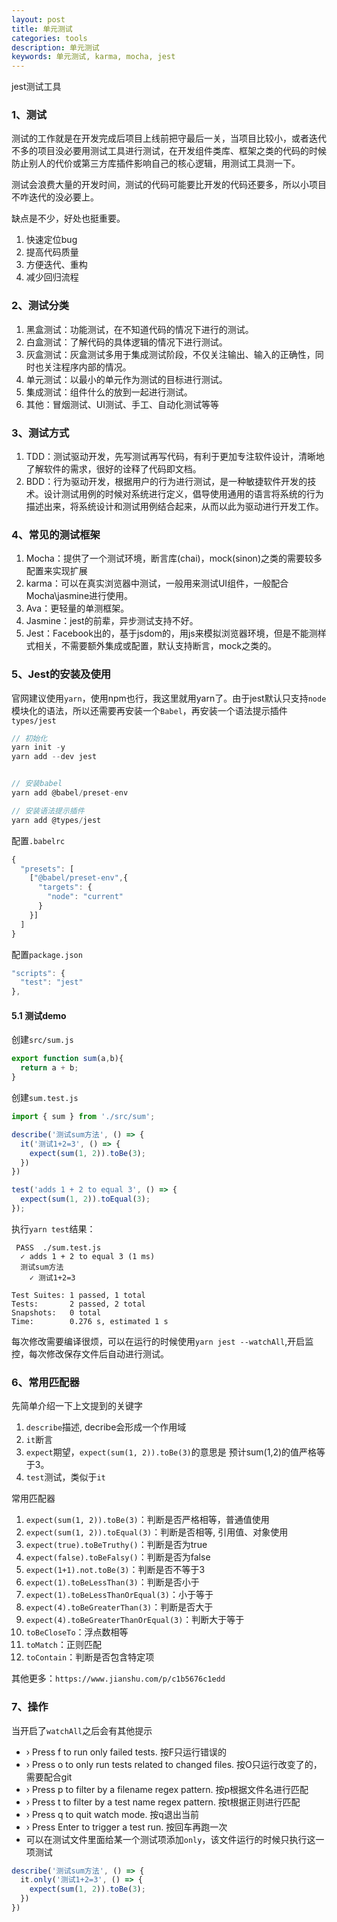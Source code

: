```yaml
---
layout: post
title: 单元测试
categories: tools
description: 单元测试
keywords: 单元测试, karma, mocha, jest
---
```


jest测试工具

### 1、测试

测试的工作就是在开发完成后项目上线前把守最后一关，当项目比较小，或者迭代不多的项目没必要用测试工具进行测试，在开发组件类库、框架之类的代码的时候防止别人的代价或第三方库插件影响自己的核心逻辑，用测试工具测一下。

测试会浪费大量的开发时间，测试的代码可能要比开发的代码还要多，所以小项目不咋迭代的没必要上。

缺点是不少，好处也挺重要。

1. 快速定位bug
2. 提高代码质量
3. 方便迭代、重构
4. 减少回归流程


### 2、测试分类

1. 黑盒测试：功能测试，在不知道代码的情况下进行的测试。
2. 白盒测试：了解代码的具体逻辑的情况下进行测试。
3. 灰盒测试：灰盒测试多用于集成测试阶段，不仅关注输出、输入的正确性，同时也关注程序内部的情况。
4. 单元测试：以最小的单元作为测试的目标进行测试。
5. 集成测试：组件什么的放到一起进行测试。
6. 其他：冒烟测试、UI测试、手工、自动化测试等等

### 3、测试方式

1. TDD：测试驱动开发，先写测试再写代码，有利于更加专注软件设计，清晰地了解软件的需求，很好的诠释了代码即文档。
2. BDD：行为驱动开发，根据用户的行为进行测试，是一种敏捷软件开发的技术。设计测试用例的时候对系统进行定义，倡导使用通用的语言将系统的行为描述出来，将系统设计和测试用例结合起来，从而以此为驱动进行开发工作。


### 4、常见的测试框架

1. Mocha：提供了一个测试环境，断言库(chai)，mock(sinon)之类的需要较多配置来实现扩展
2. karma：可以在真实浏览器中测试，一般用来测试UI组件，一般配合Mocha\jasmine进行使用。
3. Ava：更轻量的单测框架。
4. Jasmine：jest的前辈，异步测试支持不好。
5. Jest：Facebook出的，基于jsdom的，用js来模拟浏览器环境，但是不能测样式相关，不需要额外集成或配置，默认支持断言，mock之类的。


### 5、Jest的安装及使用

官网建议使用`yarn`，使用npm也行，我这里就用yarn了。由于jest默认只支持`node`模块化的语法，所以还需要再安装一个`Babel`，再安装一个语法提示插件`types/jest`

```js
// 初始化
yarn init -y
yarn add --dev jest


// 安装babel
yarn add @babel/preset-env

// 安装语法提示插件
yarn add @types/jest
```

配置`.babelrc`
```js
{
  "presets": [
    ["@babel/preset-env",{
      "targets": {
        "node": "current"
      }
    }]
  ]
}
```

配置`package.json`
```js
"scripts": {
  "test": "jest"
},
```

#### 5.1 测试demo

创建`src/sum.js`
```js
export function sum(a,b){
  return a + b;
}
```

创建`sum.test.js`
```js
import { sum } from './src/sum';

describe('测试sum方法', () => {
  it('测试1+2=3', () => {
    expect(sum(1, 2)).toBe(3);
  })
})

test('adds 1 + 2 to equal 3', () => {
  expect(sum(1, 2)).toEqual(3);
});
```

执行`yarn test`结果：
```
 PASS  ./sum.test.js
  ✓ adds 1 + 2 to equal 3 (1 ms)
  测试sum方法
    ✓ 测试1+2=3

Test Suites: 1 passed, 1 total
Tests:       2 passed, 2 total
Snapshots:   0 total
Time:        0.276 s, estimated 1 s
```

每次修改需要编译很烦，可以在运行的时候使用`yarn jest --watchAll`,开启监控，每次修改保存文件后自动进行测试。


### 6、常用匹配器

先简单介绍一下上文提到的关键字
1. `describe`描述, decribe会形成一个作用域
2. `it`断言
3. `expect`期望，`expect(sum(1, 2)).toBe(3)`的意思是 预计sum(1,2)的值严格等于3。
4. `test`测试，类似于`it`


常用匹配器

1. `expect(sum(1, 2)).toBe(3)`：判断是否严格相等，普通值使用
2. `expect(sum(1, 2)).toEqual(3)`：判断是否相等, 引用值、对象使用
3. `expect(true).toBeTruthy()`：判断是否为true
4. `expect(false).toBeFalsy()`：判断是否为false
5. `expect(1+1).not.toBe(3)`：判断是否不等于3
6. `expect(1).toBeLessThan(3)`：判断是否小于
7. `expect(1).toBeLessThanOrEqual(3)`：小于等于
8. `expect(4).toBeGreaterThan(3)`：判断是否大于
9. `expect(4).toBeGreaterThanOrEqual(3)`：判断大于等于
10. `toBeCloseTo`：浮点数相等
11. `toMatch`：正则匹配
12. `toContain`：判断是否包含特定项
    
其他更多：`https://www.jianshu.com/p/c1b5676c1edd`


### 7、操作

当开启了`watchAll`之后会有其他提示

- › Press f to run only failed tests.                    按F只运行错误的
- › Press o to only run tests related to changed files.  按O只运行改变了的，需要配合git
- › Press p to filter by a filename regex pattern.       按p根据文件名进行匹配
- › Press t to filter by a test name regex pattern.      按t根据正则进行匹配
- › Press q to quit watch mode.                          按q退出当前
- › Press Enter to trigger a test run.                   按回车再跑一次
- 可以在测试文件里面给某一个测试项添加`only`，该文件运行的时候只执行这一项测试

```js
describe('测试sum方法', () => {
  it.only('测试1+2=3', () => {
    expect(sum(1, 2)).toBe(3);
  })
})
```


